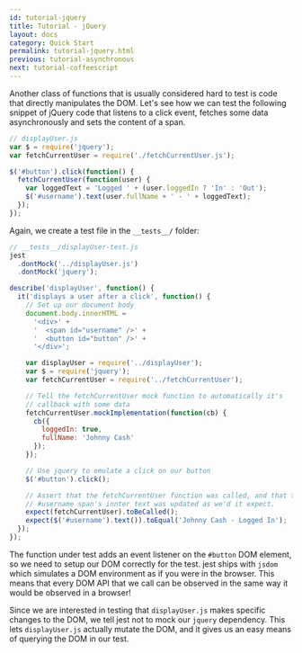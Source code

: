 ```yaml
---
id: tutorial-jquery
title: Tutorial - jQuery
layout: docs
category: Quick Start
permalink: tutorial-jquery.html
previous: tutorial-asynchronous
next: tutorial-coffeescript
---
```


Another class of functions that is usually considered hard to test is code that
directly manipulates the DOM. Let's see how we can test the following snippet of
jQuery code that listens to a click event, fetches some data asynchronously and
sets the content of a span.

```javascript
// displayUser.js
var $ = require('jquery');
var fetchCurrentUser = require('./fetchCurrentUser.js');

$('#button').click(function() {
  fetchCurrentUser(function(user) {
    var loggedText = 'Logged ' + (user.loggedIn ? 'In' : 'Out');
    $('#username').text(user.fullName + ' - ' + loggedText);
  });
});
```

Again, we create a test file in the `__tests__/` folder:

```javascript
// __tests__/displayUser-test.js
jest
  .dontMock('../displayUser.js')
  .dontMock('jquery');

describe('displayUser', function() {
  it('displays a user after a click', function() {
    // Set up our document body
    document.body.innerHTML =
      '<div>' +
      '  <span id="username" />' +
      '  <button id="button" />' +
      '</div>';

    var displayUser = require('../displayUser');
    var $ = require('jquery');
    var fetchCurrentUser = require('../fetchCurrentUser');

    // Tell the fetchCurrentUser mock function to automatically it's
    // callback with some data
    fetchCurrentUser.mockImplementation(function(cb) {
      cb({
        loggedIn: true,
        fullName: 'Johnny Cash'
      });
    });

    // Use jquery to emulate a click on our button
    $('#button').click();

    // Assert that the fetchCurrentUser function was called, and that the
    // #username span's innter text was updated as we'd it expect.
    expect(fetchCurrentUser).toBeCalled();
    expect($('#username').text()).toEqual('Johnny Cash - Logged In');
  });
});
```

The function under test adds an event listener on the `#button` DOM element, so
we need to setup our DOM correctly for the test. jest ships with `jsdom` which
simulates a DOM environment as if you were in the browser. This means that every
DOM API that we call can be observed in the same way it would be observed in a
browser!

Since we are interested in testing that `displayUser.js` makes specific changes
to the DOM, we tell jest not to mock our `jquery` dependency. This lets
`displayUser.js` actually mutate the DOM, and it gives us an easy means of
querying the DOM in our test.

